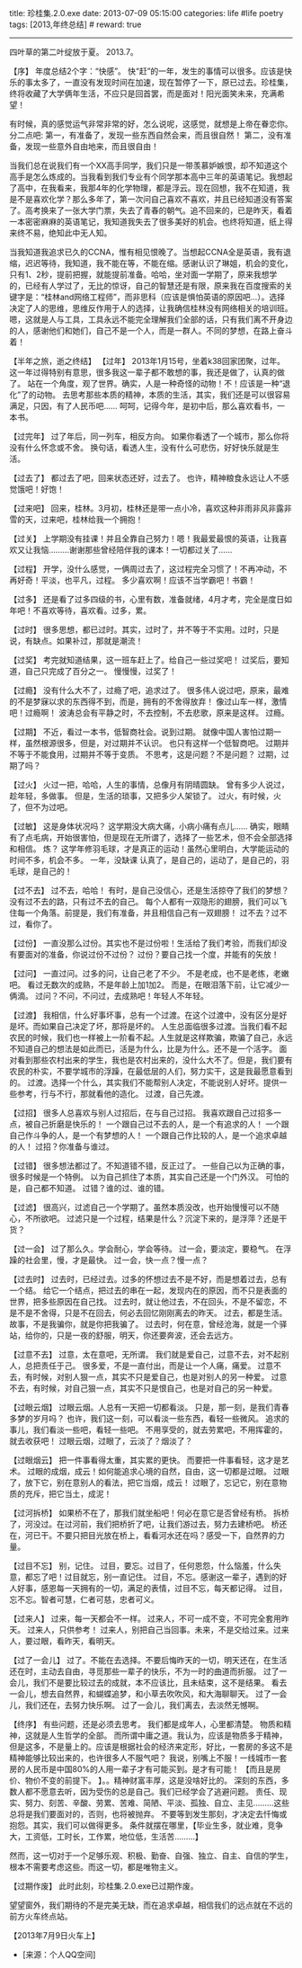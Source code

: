 title: 珍桂集.2.0.exe
date: 2013-07-09 05:15:00
categories: life #life poetry
tags: [2013,年终总结]  # <!--more-->
reward: true

---

四叶草的第二叶绽放于夏。
2013.7。

<!--more-->

【序】
年度总结2个字：“快感”。
快“赶”的一年，发生的事情可以很多。应该是快乐的事太多了，一直没有发现时间在加速，现在暂停了一下，原已过去。珍桂集，终将收藏了大学俩年生活，不应只是回首罢，而是面对！阳光面笑未来，充满希望！

有时候，真的感觉运气非常非常的好，怎么说呢，这感觉，就想是上帝在眷恋你。分二点吧:
第一，有准备了，发现一些东西自然会来，而且很自然！
第二，没有准备，发现一些意外自由地来，而且很自由！

当我们总在说我们有一个XX高手同学，我们只是一带羡慕妒嫉恨，却不知道这个高手是怎么炼成的。当我看到我们专业有个同学那本高中三年的英语笔记。我想起了高中，在我看来，我那4年的化学物理，都是浮云。现在回想，我不在知道，我是不是喜欢化学？那么多年了，第一次问自己喜欢不喜欢，并且已经知道没有答案了。高考换来了一张大学门票，失去了青春的朝气。追不回来的，已是昨天，看着一本密密麻麻的英语笔记，我知道我失去了很多美好的机会。也终将知道，纸上得来终不易，绝知此中无人知。

当我知道我追求已久的CCNA，惟有相见恨晚了。当想起CCNA全是英语，我有退缩，迟迟等待，我知道，我不能在等，不能在缩。感谢认识了琳姐，机会的变化，只有1、2秒，提前把握，就能提前准备。哈哈，坐对面一学期了，原来我想学的，已经有人学过了，无比的惊讶，自己的智慧还是有限，原来我在百度搜索的关键字是：“桂林and网络工程师”，而非思科（应该是惧怕英语的原因吧…）。选择决定了人的思维，思维反作用于人的选择，让我确信桂林没有网络相关的培训班。嗯，这就是人与工具，工具永远不能完全理解我们全部的话，只有我们离不开身边的人，感谢他们和她们，自己不是一个人，而是一群人。不同的梦想，在路上奋斗着！


【半年之旅，逝之终结】
【过年】
2013年1月15号，坐着k38回家团聚，过年。
这一年过得特别有意思，很多我这一辈子都不敢想的事，我还是做了，认真的做了。
站在一个角度，观了世界。确实，人是一种奇怪的动物！不！应该是一种“退化”了的动物。
去思考那些本质的精神，本质的生活，其实，我们还是可以很容易满足，只因，有了人民币吧……
呵呵，记得今年，是初中后，那么喜欢看书，一本书。

【过完年】
过了年后，同一列车，相反方向。
如果你看透了一个城市，那么你将没有什么怀念或不舍。
换句话，看透人生，没有什么可悲伤，好好快乐就是生活。

【过去了】
都过去了吧，回来状态还好，过去了。
也许，精神粮食永远让人不感觉饿吧！好饱！

【过来吧】
回来，桂林。3月初，桂林还是带一点小冷，喜欢这种非雨非风非露非雪的天，过来吧，桂林给我一个拥抱！

【过关】
上学期没有挂课！并且全靠自己努力！嗯！我最爱最恨的英语，让我喜欢又让我恼………谢谢那些曾经陪伴我的课本！一切都过关了……

【过程】
开学，没什么感觉，一俩周过去了，这过程完全习惯了！不再冲动，不再好奇！平淡，也平凡，过程。
多少喜欢啊！应该不当学霸吧！书霸！

【过多】
还是看了过多四级的书，心里有数，准备就绪，4月才考，完全是度日如年吧！不喜欢等待，喜欢看。过多，累。

【过时】
很多思想，都已过时。其实，过时了，并不等于不实用。过时，只是说，有缺点。如果补过，那就是潮流！

【过奖】
考完就知道结果，这一班车赶上了。给自己一些过奖吧！
过奖后，要知道，自己只完成了百分之一。
慢慢慢，过奖了！

【过瘾】
没有什么大不了，过瘾了吧，追求过了。
很多伟人说过吧，原来，最难的不是梦寐以求的东西得不到，而是，拥有的不舍得放弃！
像过山车一样，激情吧！过瘾啊！
波涛总会有平静之时，不去控制，不去悲歌，原来是这样。
过瘾。

【过期】
不近，看过一本书，低智商社会。说到过期。
就像中国人害怕过期一样，虽然根源很多，但是，对过期并不认识。
也只有这样一个低智商吧。
过期并不等于不能食用，过期并不等于变质。
不思考，这是问题？不是问题？
过期，过期了吗？

【过火】
火过一把，哈哈，人生的事情，总像月有阴晴圆缺。
曾有多少人说过，趁年轻，多做事。
但是，生活的琐事，又把多少人架锁了。
过火，有时候，火了，但不为过吧。

【过敏】
这是身体状况吗？
这学期没大病大痛，小病小痛有点儿……
确实，眼睛有了点毛病，开始很害怕，但是现在无所谓了，选择了一些艺术，但不会全部选择和相信。
炼？
这学年修羽毛球，才是真正的运动！虽然心里明白，大学能运动的时间不多，机会不多。
一年，没缺课
认真了，是自己的，运动了，是自己的，羽毛球，是自己的！

【过不去】
过不去，哈哈！
有时，是自己没信心，还是生活掠夺了我们的梦想？
没有过不去的路，只有过不去的自己。
每个人都有一双隐形的翅膀，我们可以飞住每一个角落。前提是，我们有准备，并且相信自己有一双翅膀！
过不去？过不过，看你了。

【过份】
一直没那么过份。其实也不是过份啦！生活给了我们考验，而我们却没有要面对的准备，你说过份不过份？
过份？要自己找一个度，并能有的矢放！

【过问】
一直过问。过多的问，让自己老了不少。
不是老成，也不是老练，老嫩吧。
看过无数次的成熟，不是年龄上加1加2。
而是，在眼泪落下前，让它减少一俩滴。
过问？不问，不问过，去成熟吧！年轻人不年轻。

【过渡】
我相信，什么好事坏事，总有一个过渡。在这个过渡中，没有区分是好是坏。而如果自己决定了坏，那将是坏的。
人生总面临很多过渡。当我们看不起农民的时候，我们也一样被上一阶看不起。人生就是这样欺骗，欺骗了自己，永远不知道自己的想法是如此而已，活是为什么，比是为什么。还不是一个活字。
面对看到那些农村出来的学生，我也是农村出来的，没什么大不了。但是，我们要有农民的朴实，不要学城市的浮躁，在最低层的人们，努力实干，这是我最愿意看到的。
过渡。选择一个什么，其实我们不能帮别人决定，不能说别人好坏。提供一些参考，行与不行，那就看他的造化。
过渡，自己先渡。

【过招】
很多人总喜欢与别人过招后，在与自己过招。
我喜欢跟自己过招多一点，被自己折磨是快乐的！
一个跟自己过不去的人，是一个有追求的人！
一个跟自己作斗争的人，是一个有梦想的人！
一个跟自己作比较的人，是一个追求卓越的人！
过招？你准备与谁过。

【过错】
很多想法都过了。不知道错不错，反正过了。
一些自己以为正确的事，很多时候是一个特例。
以为自己抓住了本质，其实自己还是一个门外汉。
可怕的是，自己都不知道。
过错？谁的过、谁的错。

【过滤】
很高兴，过滤自己一个学期了。虽然本质没改，也开始慢慢可以不随心，不所欲吧。
过滤只是一个过程，结果是什么？沉淀下来的，是浮萍？还是干货？

【过一会】
过了那么久。学会耐心，学会等待。
过一会，要淡定，要稳气。
在浮躁的社会里，慢，才是最快。
过一会，快一点？慢一点？

【过去时】
过去时，已经过去。过多的怀想过去不是不好，而是想着过去，总有一个结。
给它一个结点，把过去的串在一起，发现内在的原因，而不只是表面的世界，把多些原因在自己找。
过去时，就让他过去，不在回头，不是不留恋，不是不是不舍得，只是不在回去，何必去回忆刚刚离去的昨天。
过去，都是生活。故事，不是我骗你，就是你把我骗了。
过去时，何在意，曾经沧海，就是一个驿站，给你的，只是一夜的舒服，明天，你还要奔波，还会去远方。

【过意不去】
过意，太在意吧，无所谓。
我们就是爱自己，过意不去，对不起别人，总把责任于己。
很多爱，不是一直付出，而是让一个人痛，痛爱。
过意不去，有时候，对别人狠一点，其实不只是爱自己，也是对别人的另一种爱。
过意不去，有时候，对自己狠一点，其实不只是恨自己，也是对自己的另一种爱。

【过眼云烟】
过眼云烟。人总有一天把一切都看淡。
只是，那一刻，是我们青春多梦的岁月吗？
也许，我们这一刻，可以看淡一些东西，看轻一些微风。
追求的事儿，我们看淡一些吧，看轻一些吧。
不用享受的，就去劳累吧，不用挥霍的，就去收获吧！
过眼云烟，过眼了，云淡了？烟淡了？

【过眼烟云】
把一件事看得太重，其实累的更快。
而要把一件事看轻，这才是艺术。
过眼的成烟，成云！如何能追求心境的自然，自由，这一切都是过眼。
过眼了，放下它，别在意别人的看法，把它当烟，成云！
过眼了，忘记它，别在意物质的充斥，把它当土，成泥！

【过河拆桥】
如果桥不在了，那我们就坐船吧！何必在意它是否曾经有桥。
拆桥了，河没过。在过河前，我们把桥折了吧，让我们游过去，努力去建桥吧。
桥还在，河已干。不要只把目光放在桥上，看看河水还在吗？感受一下，自然界的力量。

【过目不忘】
别，记住。
过目，要忘。过目了，任何恩怨，什么恼羞，什么失意，都忘了吧！过目就忘，别一直记住。
过目，不忘。感谢这一辈子，遇到的好人好事，感恩每一天拥有的一切，满足的表情，过目不忘，每天都记得。
过目，忘不忘。智者可慧，仁者可慈，忠者可义。

【过来人】
过来，每一天都会不一样。
过来人，不可一成不变，不可完全套用昨天。
过来人，只供参考！
过来人，别把自己当回事。未来，不是交给过来。过来人，要过眼，看昨天，看明天。

【过了一会儿】
过了。不能在去选择。不要后悔昨天的一切，明天还在，在生活还在时，主动去自由，寻觅那些一辈子的快乐，不为一时的曲道而折服。
过了一会儿，我们不是要比较过去的成就，本不应该比，且未结束，这不是结果。
看去一会儿，想去自然界，和蝴蝶追梦，和小草去吹吹风，和大海聊聊天。
过了一会儿，我们还在，去努力快乐啊。
过了一会儿，我们离去，去淡然无憾啊。

【终序】
有些问题，还是必须去思考。
我们都是成年人，心里都清楚。
物质和精神，这就是人生哲学的全部。
而所谓中庸之道。我认为，应该是物质多于精神，但是这多，不是量上的。应该是根据社会的经济来定形，好比，一套房的多这不是精神能够比较出来的，也许很多人不服气吧？
我说，别嘴上不服！一线城市一套房的人民币是中国80%的人用一辈子才有可能买到。是才有可能！
【而且是房价、物价不变的前提下。
】。。精神财富丰厚，这是没啥好比的。
深刻的东西，多数人都不愿意去听，因为受伤的总是自己。我们已经学会了逃避问题。
责任、现实、努力、刻苦、辛酸、劳累、苦难、简陋、平淡、孤独、自立、主见………这些总将是我们要面对的，否则，也将被抛弃。
不要等到发生那刻，才决定去忏悔或抱怨。其实，我们可以做得更多。
条件就摆在哪里，【毕业生多，就业难，竞争大，工资低，工时长，工作累，地位低，生活苦………】

然而，这一切对于一个足够乐观、积极、勤奋、自强、独立、自主、自信的学生，根本不需要考虑这些。而这一切，都是唯物主义。


【过期作废】
此时此刻，珍桂集.2.0.exe已过期作废。

望望窗外，我们期待的不是完美无缺，而在追求卓越，相信我们的远点就在不远的前方火车终点站。

【2013年7月9日火车上】


- [来源：个人QQ空间]
